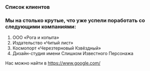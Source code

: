 ### Cписок клиентов
### Мы на столько крутые, что уже успели поработать со следующими компаниями:
1. ООО «Рога и копыта» 
2. Издательство «Читый лист»
3. Космопорт «Черезтерновый Кзвёздный»
4. Дизайн-студия имени Слишком Известного Персонажа

 Нас можно найти в <a name="abcd">https://www.google.com/</a>